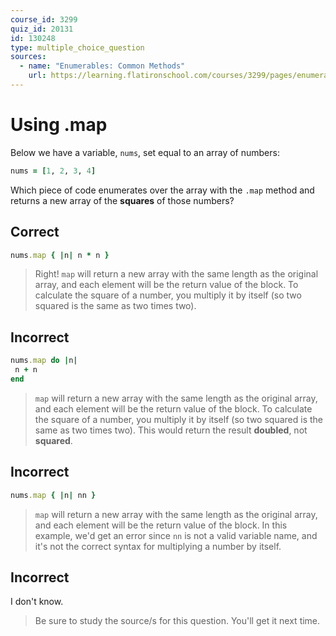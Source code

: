 ```yaml
---
course_id: 3299
quiz_id: 20131
id: 130248
type: multiple_choice_question
sources:
  - name: "Enumerables: Common Methods"
    url: https://learning.flatironschool.com/courses/3299/pages/enumerables-common-methods
---
```


# Using .map

Below we have a variable, `nums`, set equal to an array of numbers:

```rb
nums = [1, 2, 3, 4]
```

Which piece of code enumerates over the array with the `.map` method and returns
a new array of the **squares** of those numbers?

## Correct

```rb
nums.map { |n| n * n }
```

> Right! `map` will return a new array with the same length as the original
> array, and each element will be the return value of the block. To calculate
> the square of a number, you multiply it by itself (so two squared is the same
> as two times two).

## Incorrect

```rb
nums.map do |n|
 n + n
end
```

> `map` will return a new array with the same length as the original array, and
> each element will be the return value of the block. To calculate the square of
> a number, you multiply it by itself (so two squared is the same as two times
> two). This would return the result **doubled**, not **squared**.

## Incorrect

```rb
nums.map { |n| nn }
```

> `map` will return a new array with the same length as the original array, and
> each element will be the return value of the block. In this example, we'd get
> an error since `nn` is not a valid variable name, and it's not the correct
> syntax for multiplying a number by itself.

## Incorrect

I don't know.

> Be sure to study the source/s for this question. You'll get it next time.
